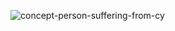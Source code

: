 ![concept-person-suffering-from-cy](https://github.com/user-attachments/assets/9cb94d4a-aa3a-4b6c-95f9-f9bffb18d4c1)
